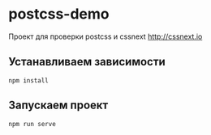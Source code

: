 # postcss-demo

Проект для проверки postcss и cssnext http://cssnext.io

## Устанавливаем зависимости

```npm install```

## Запускаем проект

```npm run serve```
